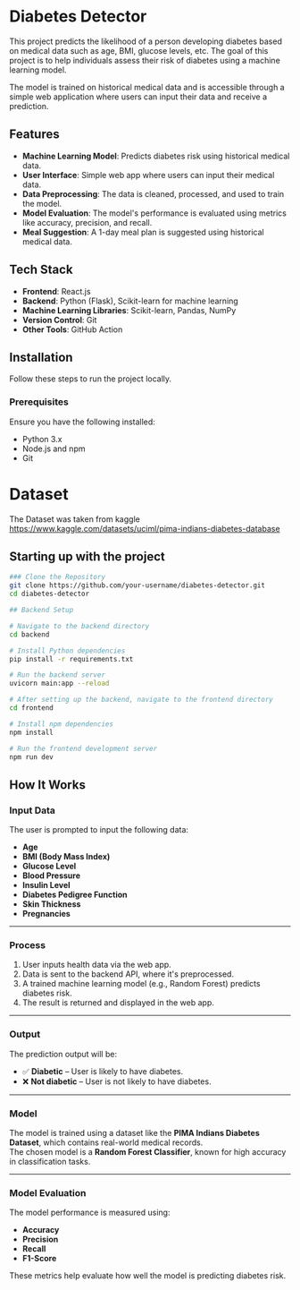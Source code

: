 # Diabetes Detector

This project predicts the likelihood of a person developing diabetes based on medical data such as age, BMI, glucose levels, etc. The goal of this project is to help individuals assess their risk of diabetes using a machine learning model.

The model is trained on historical medical data and is accessible through a simple web application where users can input their data and receive a prediction.

## Features

- **Machine Learning Model**: Predicts diabetes risk using historical medical data.
- **User Interface**: Simple web app where users can input their medical data.
- **Data Preprocessing**: The data is cleaned, processed, and used to train the model.
- **Model Evaluation**: The model's performance is evaluated using metrics like accuracy, precision, and recall.
- **Meal Suggestion**: A 1-day meal plan is suggested using historical medical data.

## Tech Stack

- **Frontend**: React.js
- **Backend**: Python (Flask), Scikit-learn for machine learning
- **Machine Learning Libraries**: Scikit-learn, Pandas, NumPy
- **Version Control**: Git
- **Other Tools**: GitHub Action
## Installation

Follow these steps to run the project locally.

### Prerequisites

Ensure you have the following installed:
- Python 3.x
- Node.js and npm
- Git

# Dataset
The Dataset was taken from kaggle
https://www.kaggle.com/datasets/uciml/pima-indians-diabetes-database

## Starting up with the project

```bash
### Clone the Repository
git clone https://github.com/your-username/diabetes-detector.git
cd diabetes-detector

## Backend Setup

# Navigate to the backend directory
cd backend

# Install Python dependencies
pip install -r requirements.txt

# Run the backend server
uvicorn main:app --reload

# After setting up the backend, navigate to the frontend directory
cd frontend

# Install npm dependencies
npm install

# Run the frontend development server
npm run dev

```

## How It Works

### Input Data

The user is prompted to input the following data:

- **Age**
- **BMI (Body Mass Index)**
- **Glucose Level**
- **Blood Pressure**
- **Insulin Level**
- **Diabetes Pedigree Function**
- **Skin Thickness**
- **Pregnancies**

---

### Process

1. User inputs health data via the web app.
2. Data is sent to the backend API, where it's preprocessed.
3. A trained machine learning model (e.g., Random Forest) predicts diabetes risk.
4. The result is returned and displayed in the web app.

---

### Output

The prediction output will be:

- ✅ **Diabetic** – User is likely to have diabetes.
- ❌ **Not diabetic** – User is not likely to have diabetes.

---

### Model

The model is trained using a dataset like the **PIMA Indians Diabetes Dataset**, which contains real-world medical records.  
The chosen model is a **Random Forest Classifier**, known for high accuracy in classification tasks.

---

### Model Evaluation

The model performance is measured using:

- **Accuracy**
- **Precision**
- **Recall**
- **F1-Score**

These metrics help evaluate how well the model is predicting diabetes risk.

